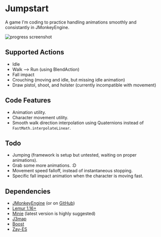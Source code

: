 # Jumpstart
A game I'm coding to practice handling animations smoothly and consistantly in JMonkeyEngine.

![progress screenshot](https://github.com/codex128/Jumpstart/blob/master/assets/Textures/progress1.png?raw=true)

## Supported Actions
* Idle
* Walk --> Run (using BlendAction)
* Fall impact
* Crouching (moving and idle, but missing idle animation)
* Draw pistol, shoot, and holster (currently incompatible with movement)

## Code Features
* Animation utility.
* Character movement utility.
* Smooth walk direction interpolation using Quaternions instead of `FastMath.interpolateLinear`.

## Todo
* Jumping (framework is setup but untested, waiting on proper animations).
* Grab some more animations. :D
* Movement speed falloff, instead of instantaneous stopping.
* Specific fall impact animation when the character is moving fast.

## Dependencies
* [JMonkeyEngine](https://jmonkeyengine.org/) (or on [GitHub](https://github.com/jMonkeyEngine/jmonkeyengine))
* [Lemur 1.16+](https://github.com/jMonkeyEngine-Contributions/Lemur)
* [Minie](https://github.com/stephengold/Minie) (latest version is highly suggested)
* [J3map](https://github.com/codex128/J3map)
* [Boost](https://github.com/codex128/Boost)
* [Zay-ES](https://github.com/jMonkeyEngine-Contributions/zay-es)

